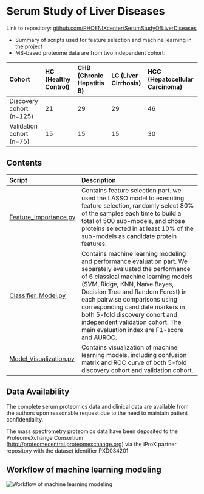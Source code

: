 # Serum Study of Liver Diseases

 Link to repository: [github.com/PHOENIXcenter/SerumStudyOfLiverDiseases](https://github.com/PHOENIXcenter/SerumStudyOfLiverDiseases)
+ Summary of scripts used for feature selection and machine learning in the project
+ MS-based proteome data are from two independent cohort:

|    **Cohort**     | **HC (Healthy Control)** | **CHB (Chronic Hepatitis B)** | **LC (Liver Cirrhosis)** | **HCC (Hepatocellular Carcinoma)** |
| :---------------- | :----------------------- | :--------------------------------- | :----------------------- | :--------------------------------- |
| Discovery cohort (n=125) | 21 | 29 | 29 | 46 |
| Validation cohort (n=75) | 15 | 15 | 15 | 30 |

## Contents

| Script                                        | Description                                                  |
| :-------------------------------------------- | :----------------------------------------------------------- |
| [Feature_Importance.py](Feature_Importance.py)   | Contains feature selection part. we used the LASSO model to executing feature selection, randomly select 80% of the samples each time to build a total of 500 sub-models, and chose proteins selected in at least 10% of the sub-models as candidate protein features. |
| [Classifier_Model.py](Classifier_Model.py)       | Contains machine learning modeling and performance evaluation part. We separately evaluated the performance of 6 classical machine learning models (SVM, Ridge, KNN, Naïve Bayes, Decision Tree and Random Forest) in each pairwise comparisons using corresponding candidate markers in both 5-fold discovery cohort and independent validation cohort. The main evaluation index are F1-score and AUROC. |
| [Model_Visualization.py](Model_Visualization.py) | Contains visualization of machine learning models, including confusion matrix and ROC curve of both 5-fold discovery cohort and validation cohort. |

## Data Availability

The complete serum proteomics data and clinical data are available from the authors upon reasonable request due to the need to maintain patient confidentiality.

The mass spectrometry proteomics data have been deposited to the ProteomeXchange Consortium (http://proteomecentral.proteomexchange.org) via the iProX partner repository with the dataset identifier PXD034201.

## Workflow of machine learning modeling

![Workflow of machine learning modeling](https://github.com/KaikunXu/SerumStudyOfLiverDiseases/blob/main/Workflow%20of%20machine%20learning%20modeling.png)
